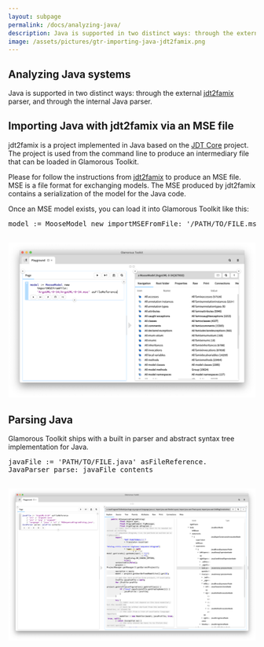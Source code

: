 ```yaml
---
layout: subpage
permalink: /docs/analyzing-java/
description: Java is supported in two distinct ways: through the external https://github.com/feenkcom/jdt2famix parser, and through the internal Java parser.
image: /assets/pictures/gtr-importing-java-jdt2famix.png
---
```


<section id="getstarted">
  <div class="container pt-5 pb-5 jumbotron-small">
    <div class="row">
      <div class="col-md-12">
        <h1>Analyzing Java systems</h1>
        <p class="lead">
          Java is supported in two distinct ways: through the external <a href="https://github.com/feenkcom/jdt2famix">jdt2famix</a> parser, and through the internal Java parser.
        </p>
        <h2>Importing Java with jdt2famix via an MSE file</h2>
        <p>jdt2famix is a project implemented in Java based on the <a href="https://www.eclipse.org/jdt/core/">JDT Core</a> project. The project is used from the command line to produce an intermediary file that can be loaded in Glamorous Toolkit.</p>
        <p>Please for follow the instructions from <a href="https://github.com/feenkcom/jdt2famix">jdt2famix</a> to produce an MSE file. MSE is a file format for exchanging models. The MSE produced by jdt2famix contains a serialization of the model for the Java code.</p>
        <p>Once an MSE model exists, you can load it into Glamorous Toolkit like this:</p>
        <pre>model := MooseModel new importMSEFromFile: '/PATH/TO/FILE.mse' asFileReference
        </pre>
        <p><img src="/assets/pictures/gtr-importing-java-jdt2famix.png"/></p>
        <h2>Parsing Java</h2>
        <p>Glamorous Toolkit ships with a built in parser and abstract syntax tree implementation for Java.</p>
        <pre>javaFile := 'PATH/TO/FILE.java' asFileReference.
JavaParser parse: javaFile contents
        </pre>
        <p><img src="/assets/pictures/gtr-importing-java-parsing.png"/></p>
      </div>
    </div>
  </div>
</section>
